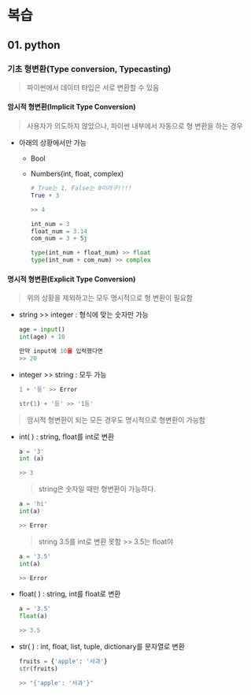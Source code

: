 # 복습

## 01. python

### 기초 형변환(Type conversion, Typecasting)

> 파이썬에서 데이터 타입은 서로 변환할 수 있음

#### 암시적 형변환(Implicit Type Conversion)

> 사용자가 의도하지 않았으나, 파이썬 내부에서 자동으로 형 변환을 하는 경우

- 아래의 상황에서만 가능

  - Bool

  - Numbers(int, float, complex)

    ```python
    # True는 1, False는 0이라구!!!!
    True + 3 
    
    >> 4
    ```

    ```python
    int_num = 3
    float_num = 3.14
    com_num = 3 + 5j
    
    type(int_num + float_num) >> float
    type(int_num + com_num) >> complex
    ```

#### 명시적 형변환(Explicit Type Conversion)

> 위의 상황을 제외하고는 모두 명시적으로 형 변환이 필요함

- string >> integer : 형식에 맞는 숫자만 가능

  ```python
  age = input()
  int(age) + 10
  
  만약 input에 10을 입력했다면
  >> 20
  ```

- integer >> string : 모두 가능

  ```python
  1 + '등' >> Error
  
  str(1) + '등' >> '1등'
  ```

> 암시적 형변환이 되는 모든 경우도 명시적으로 형변환이 가능함

- int( ) : string, float를 int로 변환

  ```python
  a = '3'
  int (a)
  
  >> 3
  ```

  > string은 숫자일 때만 형변환이 가능하다.

  ```python
  a = 'hi'
  int(a)
  
  >> Error
  ```

  > string 3.5를 int로 변환 못함 >> 3.5는 float야

  ```python
  a = '3.5'
  int(a)
  
  >> Error
  ```

- float( ) : string, int를 float로 변환

  ```python
  a = '3.5'
  float(a)
  
  >> 3.5
  ```

- str( ) : int, float, list, tuple, dictionary를 문자열로 변환

  ```python
  fruits = {'apple': '사과'}
  str(fruits)
  
  >> "{'apple': '사과'}"
  ```

  

